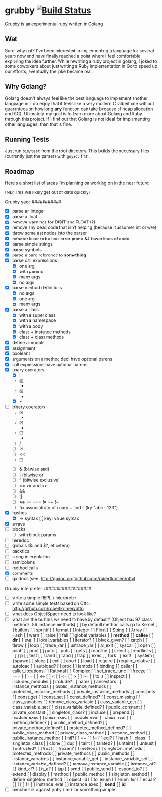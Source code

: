 grubby [![Build Status](https://secure.travis-ci.org/grubby/grubby.png?branch=master)](http://travis-ci.org/grubby/grubby)
======


Grubby is an experimental ruby written in Golang

Wat
---

Sure, why not? I've been interested in implementing a language for several years now and have finally reached a point where I feel comfortable exploring the idea further. While rewriting a ruby project in golang, I joked to some coworkers about just writing a Ruby implementation in Go to speed up our efforts; eventually the joke became real.

Why Golang?
-----------

Golang doesn't always feel like the best language to implement another language in. I do enjoy that it feels like a very modern C (albeit one without guarantees on how long **any** function can take because of heap allocation and GC). Ultimately, my goal is to learn more about Golang and Ruby through this project. If I find out that Golang is not ideal for implementing other languages, then that is fine.

Running Tests
-------------

Just run `bin/test` from the root directory. This builds the necessary files (currently just the parser) with `goyacc` first.

Roadmap
-------

Here's a short list of areas I'm planning on working on in the near future:

(NB: This will likely get out of date quickly)

Grubby yacc
###########
* [x] parse an integer
* [x] parse a float
* [x] remove warnings for DIGIT and FLOAT (?)
* [x] remove any dead code that isn't helping (because it assumes int or w/e)
* [x] throw some ast nodes into the parser
* [x] refactor lexer to be less error prone && fewer lines of code
* [x] parse simple strings
* [x] parse symbols
* [x] parse a bare reference to **something**
* [x] parse call expressions
    * [x] one arg
    * [x] with parens
    * [x] many args
    * [x] no args
* [x] parse method definitions
    * [x] no args
    * [x] one arg
    * [x] many args
* [x] parse a class
    * [x] with a super class
    * [x] with a namespace
    * [x] with a body
    * [x] class + instance methods
    * [x] class + class methods
* [x] define a module
* [x] assignment
* [x] booleans
* [x] arguments on a method decl have optional parens
* [x] call expressions have optional parens
* [x] unary operators
    * [x] !
    * [x] +
    * [x] -
    * [x] ~
* [ ] binary operators
    * [x] +
    * [x] -
    * [ ] *
    * [ ] /
    * [ ] %
    * [ ] <<
    * [ ] >>
    * [ ] & (bitwise and)
    * [ ] | (bitwise or)
    * [ ] ^ (bitwise exclusive)
    * [ ] <= >= and <>
    * [ ] &&
    * [ ] ||
    * [ ] <=> == === != =~ !~
    * [ ] fix associativity of unary + and - (try "abc - 123")
* [x] hashes
    * [x] => syntax
      [ ] key: value syntax
* [x] arrays
* [ ] blocks
    * [ ] with block params
* [ ] heredoc
* [ ] globals ($: and $?, et cetera)
* [ ] backtics
* [ ] string interpolation
* [ ] semicolons
* [ ] method calls
* [x] comments
* [ ] go docs (see: http://godoc.org/github.com/robertkrimen/otto)

Grubby interpreter
##################
* [ ] write a simple REPL / interpreter
* [ ] write some simple tests based on Otto: http://github.com/robertkrimen/otto
* [ ] what does ObjectSpace need to look like?
* [ ] what are the builtins we need to have by default?
    (Object has 97 class methods, 56 instance methods)
    [ ] by default method calls go to Kernel
    [ ] builtins
        [ ] sprintf
        [ ] format
        [ ] Integer
        [ ] Float
        [ ] String
        [ ] Array
        [ ] Hash
        [ ] warn
        [ ] raise
        [ ] fail
        [ ] global_variables
        [ ] __method__
        [ ] __callee__
        [ ] __dir__
        [ ] eval
        [ ] local_variables
        [ ] iterator?
        [ ] block_given?
        [ ] catch
        [ ] throw
        [ ] loop
        [ ] trace_var
        [ ] untrace_var
        [ ] at_exit
        [ ] syscall
        [ ] open
        [ ] printf
        [ ] print
        [ ] putc
        [ ] puts
        [ ] gets
        [ ] readline
        [ ] select
        [ ] readlines
        [ ] `
        [ ] p
        [ ] test
        [ ] srand
        [ ] rand
        [ ] trap
        [ ] exec
        [ ] fork
        [ ] exit!
        [ ] system
        [ ] spawn
        [ ] sleep
        [ ] exit
        [ ] abort
        [ ] load
        [ ] require
        [ ] require_relative
        [ ] autoload
        [ ] autoload?
        [ ] proc
        [ ] lambda
        [ ] binding
        [ ] caller
        [ ] caller_locations
        [ ] Rational
        [ ] Complex
        [ ] set_trace_func
        [ ] freeze
        [ ] ===
        [ ] ==
        [ ] <=>
        [ ] <
        [ ] <=
        [ ] >
        [ ] >=
        [ ] to_s
        [ ] inspect
        [ ] included_modules
        [ ] include?
        [ ] name
        [ ] ancestors
        [ ] instance_methods
        [ ] public_instance_methods
        [ ] protected_instance_methods
        [ ] private_instance_methods
        [ ] constants
        [ ] const_get
        [ ] const_set
        [ ] const_defined?
        [ ] const_missing
        [ ] class_variables
        [ ] remove_class_variable
        [ ] class_variable_get
        [ ] class_variable_set
        [ ] class_variable_defined?
        [ ] public_constant
        [ ] private_constant
        [ ] singleton_class?
        [ ] include
        [ ] prepend
        [ ] module_exec
        [ ] class_exec
        [ ] module_eval
        [ ] class_eval
        [ ] method_defined?
        [ ] public_method_defined?
        [ ] private_method_defined?
        [ ] protected_method_defined?
        [ ] public_class_method
        [ ] private_class_method
        [ ] instance_method
        [ ] public_instance_method
        [ ] nil?
        [ ] =~
        [ ] !~
        [ ] eql?
        [ ] hash
        [ ] class
        [ ] singleton_class
        [ ] clone
        [ ] dup
        [ ] taint
        [ ] tainted?
        [ ] untaint
        [ ] untrust
        [ ] untrusted?
        [ ] trust
        [ ] frozen?
        [ ] methods
        [ ] singleton_methods
        [ ] protected_methods
        [ ] private_methods
        [ ] public_methods
        [ ] instance_variables
        [ ] instance_variable_get
        [ ] instance_variable_set
        [ ] instance_variable_defined?
        [ ] remove_instance_variable
        [ ] instance_of?
        [ ] kind_of?
        [ ] is_a?
        [ ] tap
        [ ] send
        [ ] public_send
        [ ] respond_to?
        [ ] extend
        [ ] display
        [ ] method
        [ ] public_method
        [ ] singleton_method
        [ ] define_singleton_method
        [ ] object_id
        [ ] to_enum
        [ ] enum_for
        [ ] equal?
        [ ] !
        [ ] !=
        [ ] instance_eval
        [ ] instance_exec
        [ ] __send__
        [ ] __id__
* [ ] benchmark against jruby / mri for something simple
